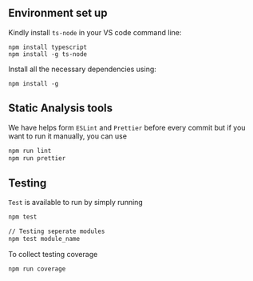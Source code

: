 ## Environment set up

Kindly install `ts-node` in your VS code command line:

```
npm install typescript
npm install -g ts-node
```

Install all the necessary dependencies using:

```
npm install -g
```

## Static Analysis tools

We have helps form `ESLint` and `Prettier` before every commit but if you want to run it manually, you can use

```bash
npm run lint
npm run prettier
```

## Testing

`Test` is available to run by simply running

```bash
npm test

// Testing seperate modules
npm test module_name
```

To collect testing coverage

```bash
npm run coverage
```
